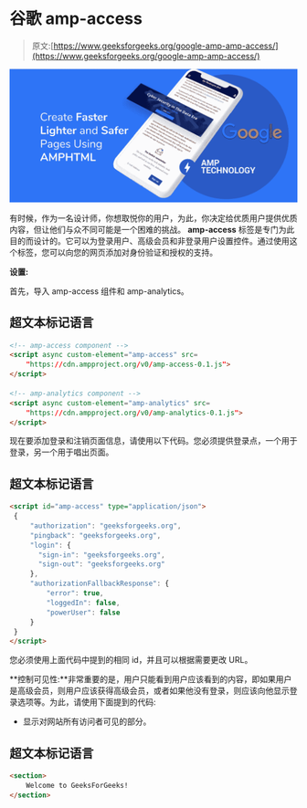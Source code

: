 # 谷歌 amp-access

> 原文:[https://www.geeksforgeeks.org/google-amp-amp-access/](https://www.geeksforgeeks.org/google-amp-amp-access/)

![](img/da896cbc9c91eb6bafeb2ca1d138fca6.png)

有时候，作为一名设计师，你想取悦你的用户，为此，你决定给优质用户提供优质内容，但让他们与众不同可能是一个困难的挑战。 **amp-access** 标签是专门为此目的而设计的。它可以为登录用户、高级会员和非登录用户设置控件。通过使用这个标签，您可以向您的网页添加对身份验证和授权的支持。

**设置:**

首先，导入 amp-access 组件和 amp-analytics。

## 超文本标记语言

```html
<!-- amp-access component -->
<script async custom-element="amp-access" src=
    "https://cdn.ampproject.org/v0/amp-access-0.1.js">
</script>

<!-- amp-analytics component -->
<script async custom-element="amp-analytics" src=
    "https://cdn.ampproject.org/v0/amp-analytics-0.1.js">
</script>
```

现在要添加登录和注销页面信息，请使用以下代码。您必须提供登录点，一个用于登录，另一个用于唱出页面。

## 超文本标记语言

```html
<script id="amp-access" type="application/json">
 {
     "authorization": "geeksforgeeks.org",
     "pingback": "geeksforgeeks.org",
     "login": {
       "sign-in": "geeksforgeeks.org",
       "sign-out": "geeksforgeeks.org"
     },
     "authorizationFallbackResponse": {
         "error": true,
         "loggedIn": false,
         "powerUser": false
     }
 }
</script>
```

您必须使用上面代码中提到的相同 id，并且可以根据需要更改 URL。

**控制可见性:**非常重要的是，用户只能看到用户应该看到的内容，即如果用户是高级会员，则用户应该获得高级会员，或者如果他没有登录，则应该向他显示登录选项等。为此，请使用下面提到的代码:

*   显示对网站所有访问者可见的部分。

## 超文本标记语言

```html
<section>
    Welcome to GeeksForGeeks!
</section>
```